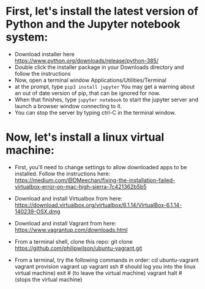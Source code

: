 # First, let's install the latest version of Python and the Jupyter notebook system:

* Download installer here https://www.python.org/downloads/release/python-385/
* Double click the installer package in your Downloads directory and follow the instructions
* Now, open a terminal window Applications/Utilities/Terminal
* at the prompt, type `pip3 install jupyter` You may get a warning about an out of date version of pip, that can be ignored for now.
* When that finishes, type `jupyter notebook` to start the jupyter server and launch a browser window connecting to it.
* You can stop the server by typing ctrl-C in the terminal window.

# Now, let's install a linux virtual machine:
* First, you'll need to change settings to allow downloaded apps to be installed.  Follow the instructions here: https://medium.com/@DMeechan/fixing-the-installation-failed-virtualbox-error-on-mac-high-sierra-7c421362b5b5

* Download and install Virtualbox from here:
    https://download.virtualbox.org/virtualbox/6.1.14/VirtualBox-6.1.14-140239-OSX.dmg
* Download and install Vagrant from here:
    https://www.vagrantup.com/downloads.html
* From a terminal shell, clone this repo:
    git clone https://github.com/philipwilson/ubuntu-vagrant.git
* From a terminal, try the following commands in order:
    cd ubuntu-vagrant
    vagrant provision
    vagrant up
    vagrant ssh # should log you into the linux virtual machine)
    exit # (to leave the virtual machine)
    vagrant halt # (stops the virtual machine)
